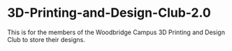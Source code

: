 # 3D-Printing-and-Design-Club-2.0
This is for the members of the Woodbridge Campus 3D Printing and Design Club to store their designs.
